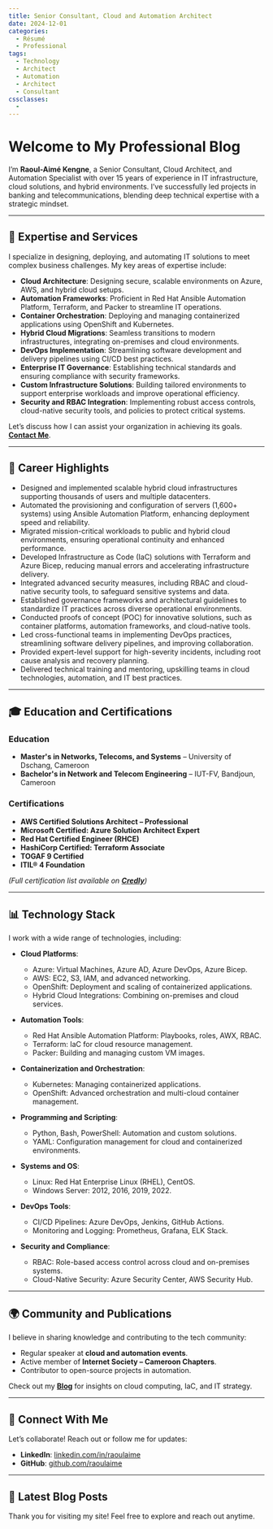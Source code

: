 ```yaml
---
title: Senior Consultant, Cloud and Automation Architect
date: 2024-12-01
categories:
  - Résumé
  - Professional
tags:
  - Technology
  - Architect
  - Automation
  - Architect
  - Consultant
cssclasses:
  -
---
```


# Welcome to My Professional Blog

I’m **Raoul-Aimé Kengne**, a Senior Consultant, Cloud Architect, and Automation Specialist with over 15 years of experience in IT infrastructure, cloud solutions, and hybrid environments. I’ve successfully led projects in banking and telecommunications, blending deep technical expertise with a strategic mindset.

---

## 🚀 Expertise and Services

I specialize in designing, deploying, and automating IT solutions to meet complex business challenges. My key areas of expertise include:

- **Cloud Architecture**: Designing secure, scalable environments on Azure, AWS, and hybrid cloud setups.
- **Automation Frameworks**: Proficient in Red Hat Ansible Automation Platform, Terraform, and Packer to streamline IT operations.
- **Container Orchestration**: Deploying and managing containerized applications using OpenShift and Kubernetes.
- **Hybrid Cloud Migrations**: Seamless transitions to modern infrastructures, integrating on-premises and cloud environments.
- **DevOps Implementation**: Streamlining software development and delivery pipelines using CI/CD best practices.
- **Enterprise IT Governance**: Establishing technical standards and ensuring compliance with security frameworks.
- **Custom Infrastructure Solutions**: Building tailored environments to support enterprise workloads and improve operational efficiency.
- **Security and RBAC Integration**: Implementing robust access controls, cloud-native security tools, and policies to protect critical systems.

Let’s discuss how I can assist your organization in achieving its goals. **[Contact Me](#connect-with-me)**.

---

## 🌟 Career Highlights

- Designed and implemented scalable hybrid cloud infrastructures supporting thousands of users and multiple datacenters.
- Automated the provisioning and configuration of servers (1,600+ systems) using Ansible Automation Platform, enhancing deployment speed and reliability.
- Migrated mission-critical workloads to public and hybrid cloud environments, ensuring operational continuity and enhanced performance.
- Developed Infrastructure as Code (IaC) solutions with Terraform and Azure Bicep, reducing manual errors and accelerating infrastructure delivery.
- Integrated advanced security measures, including RBAC and cloud-native security tools, to safeguard sensitive systems and data.
- Established governance frameworks and architectural guidelines to standardize IT practices across diverse operational environments.
- Conducted proofs of concept (POC) for innovative solutions, such as container platforms, automation frameworks, and cloud-native tools.
- Led cross-functional teams in implementing DevOps practices, streamlining software delivery pipelines, and improving collaboration.
- Provided expert-level support for high-severity incidents, including root cause analysis and recovery planning.
- Delivered technical training and mentoring, upskilling teams in cloud technologies, automation, and IT best practices.

---

## 🎓 Education and Certifications

### Education
- **Master's in Networks, Telecoms, and Systems** – University of Dschang, Cameroon
- **Bachelor's in Network and Telecom Engineering** – IUT-FV, Bandjoun, Cameroon

### Certifications
- **AWS Certified Solutions Architect – Professional**
- **Microsoft Certified: Azure Solution Architect Expert**
- **Red Hat Certified Engineer (RHCE)**
- **HashiCorp Certified: Terraform Associate**
- **TOGAF 9 Certified**
- **ITIL® 4 Foundation**

*(Full certification list available on **[Credly](https://www.credly.com/users/raoulaime)**)*

---

## 📊 Technology Stack

I work with a wide range of technologies, including:

- **Cloud Platforms**:
  - Azure: Virtual Machines, Azure AD, Azure DevOps, Azure Bicep.
  - AWS: EC2, S3, IAM, and advanced networking.
  - OpenShift: Deployment and scaling of containerized applications.
  - Hybrid Cloud Integrations: Combining on-premises and cloud services.

- **Automation Tools**:
  - Red Hat Ansible Automation Platform: Playbooks, roles, AWX, RBAC.
  - Terraform: IaC for cloud resource management.
  - Packer: Building and managing custom VM images.

- **Containerization and Orchestration**:
  - Kubernetes: Managing containerized applications.
  - OpenShift: Advanced orchestration and multi-cloud container management.

- **Programming and Scripting**:
  - Python, Bash, PowerShell: Automation and custom solutions.
  - YAML: Configuration management for cloud and containerized environments.

- **Systems and OS**:
  - Linux: Red Hat Enterprise Linux (RHEL), CentOS.
  - Windows Server: 2012, 2016, 2019, 2022.

- **DevOps Tools**:
  - CI/CD Pipelines: Azure DevOps, Jenkins, GitHub Actions.
  - Monitoring and Logging: Prometheus, Grafana, ELK Stack.

- **Security and Compliance**:
  - RBAC: Role-based access control across cloud and on-premises systems.
  - Cloud-Native Security: Azure Security Center, AWS Security Hub.

---

## 🌍 Community and Publications

I believe in sharing knowledge and contributing to the tech community:

- Regular speaker at **cloud and automation events**.
- Active member of **Internet Society – Cameroon Chapters**.
- Contributor to open-source projects in automation.

Check out my **[Blog](#blog)** for insights on cloud computing, IaC, and IT strategy.

---

## 📧 Connect With Me

Let’s collaborate! Reach out or follow me for updates:
- **LinkedIn**: [linkedin.com/in/raoulaime](https://linkedin.com/in/raoulaime)
- **GitHub**: [github.com/raoulaime](https://github.com/raoulaime)

---

## 📰 Latest Blog Posts


Thank you for visiting my site! Feel free to explore and reach out anytime.
